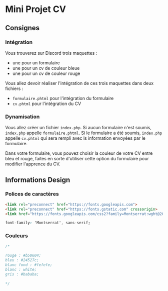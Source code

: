 # Mini Projet CV

## Consignes

### Intégration

Vous trouverez sur Discord trois maquettes :

- une pour un formulaire
- une pour un cv de couleur bleue
- une pour un cv de couleur rouge

Vous allez devoir réaliser l'intégration de ces trois maquettes dans deux fichiers :

- `formulaire.phtml` pour l'intégration du formulaire
- `cv.phtml` pour l'intégration du CV

### Dynamisation

Vous allez créer un fichier `index.php`. Si aucun formulaire n'est soumis, `index.php` appelle `formulaire.phtml`.
Si le formulaire a été soumis, `index.php` appelle `cv.phtml` qui sera rempli avec ls information envoyées par le formulaire.

Dans votre formulaire, vous pouvez choisir la couleur de votre CV entre bleu et rouge, faites en sorte d'utiliser cette option du formulaire pour modifier l'apprence du CV.


## Informations Design

### Polices de caractères

```html
<link rel="preconnect" href="https://fonts.googleapis.com">  
<link rel="preconnect" href="https://fonts.gstatic.com" crossorigin>  
<link href="https://fonts.googleapis.com/css2?family=Montserrat:wght@200;400;600;800&display=swap" rel="stylesheet">
```

```css
font-family: 'Montserrat', sans-serif;
```

### Couleurs

```css
/*  
  
rouge : #b50604;  
bleu : #24527c;  
blanc fond : #fefefe;  
blanc : white;  
gris : #bababa;  
  
*/
```
